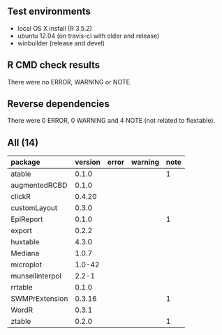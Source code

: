 ## Test environments

- local OS X install (R 3.5.2)
- ubuntu 12.04 (on travis-ci with older and release)
- winbuilder (release and devel)

## R CMD check results

There were no ERROR, WARNING or NOTE. 

## Reverse dependencies

There were 0 ERROR, 0 WARNING and 4 NOTE (not related to flextable). 

## All (14)

|package                                      |version |error |warning |note |
|:--------------------------------------------|:-------|:-----|:-------|:----|
|atable                                       |0.1.0   |      |        |1    |
|augmentedRCBD                                |0.1.0   |      |        |     |
|clickR                                       |0.4.20  |      |        |     |
|customLayout                                 |0.3.0   |      |        |     |
|EpiReport                                    |0.1.0   |      |        |1    |
|export                                       |0.2.2   |      |        |     |
|huxtable                                     |4.3.0   |      |        |     |
|Mediana                                      |1.0.7   |      |        |     |
|microplot                                    |1.0-42  |      |        |     |
|munsellinterpol                              |2.2-1   |      |        |     |
|rrtable                                      |0.1.0   |      |        |     |
|SWMPrExtension                               |0.3.16  |      |        |1    |
|WordR                                        |0.3.1   |      |        |     |
|ztable                                       |0.2.0   |      |        |1    |

